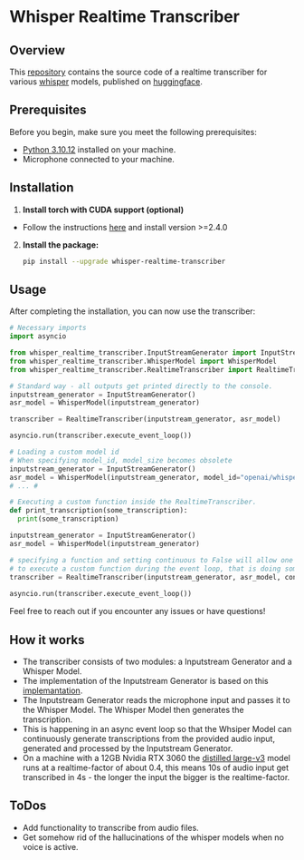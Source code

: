 # Whisper Realtime Transcriber

## Overview

This [repository](https://github.com/nico-byte/whisper-realtime-transcriber) contains the source code of a realtime transcriber for various [whisper](https://github.com/openai/whisper) models, published on [huggingface](https://github.com/huggingface/transformers).

## Prerequisites

Before you begin, make sure you meet the following prerequisites:

- [Python 3.10.12](https://www.python.org) installed on your machine.
- Microphone connected to your machine.

## Installation

1. **Install torch with CUDA support (optional)**
  - Follow the instructions [here](https://pytorch.org/get-started/locally/) and install version >=2.4.0

2. **Install the package:**
      ```bash
      pip install --upgrade whisper-realtime-transcriber
      ```

## Usage

After completing the installation, you can now use the transcriber:

  ```python
  # Necessary imports
  import asyncio

  from whisper_realtime_transcriber.InputStreamGenerator import InputStreamGenerator
  from whisper_realtime_transcriber.WhisperModel import WhisperModel
  from whisper_realtime_transcriber.RealtimeTranscriber import RealtimeTranscriber
  ```

  ```python
  # Standard way - all outputs get printed directly to the console.
  inputstream_generator = InputStreamGenerator()
  asr_model = WhisperModel(inputstream_generator)

  transcriber = RealtimeTranscriber(inputstream_generator, asr_model)

  asyncio.run(transcriber.execute_event_loop())
  ```

  ```python
  # Loading a custom model id
  # When specifying model_id, model_size becomes obsolete
  inputstream_generator = InputStreamGenerator()
  asr_model = WhisperModel(inputstream_generator, model_id="openai/whisper-tiny")
  # ... #
  ```

  ```python
  # Executing a custom function inside the RealtimeTranscriber.
  def print_transcription(some_transcription):
    print(some_transcription)
  
  inputstream_generator = InputStreamGenerator()
  asr_model = WhisperModel(inputstream_generator)

  # specifying a function and setting continuous to False will allow one
  # to execute a custom function during the event loop, that is doing something with the transcriptions
  transcriber = RealtimeTranscriber(inputstream_generator, asr_model, continuous=False, func=print_transcription)
    
  asyncio.run(transcriber.execute_event_loop())
  ```

Feel free to reach out if you encounter any issues or have questions!

## How it works

- The transcriber consists of two modules: a Inputstream Generator and a Whisper Model.
- The implementation of the Inputstream Generator is based on this [implemantation](https://github.com/tobiashuttinger/openai-whisper-realtime).
- The Inputstream Generator reads the microphone input and passes it to the Whisper Model. The Whisper Model then generates the transcription.
- This is happening in an async event loop so that the Whsiper Model can continuously generate transcriptions from the provided audio input, generated and processed by the Inputstream Generator.
- On a machine with a 12GB Nvidia RTX 3060 the [distilled large-v3](https://github.com/huggingface/distil-whisper) model runs at a realtime-factor of about 0.4, this means 10s of audio input get transcribed in 4s - the longer the input the bigger is the realtime-factor.

## ToDos

- Add functionality to transcribe from audio files.
- Get somehow rid of the hallucinations of the whisper models when no voice is active.